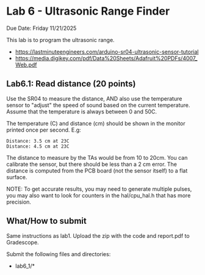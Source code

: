 # Lab 6 - Ultrasonic Range Finder

Due Date: Friday 11/21/2025

This lab is to program the ultrasonic range.

* <https://lastminuteengineers.com/arduino-sr04-ultrasonic-sensor-tutorial>
* <https://media.digikey.com/pdf/Data%20Sheets/Adafruit%20PDFs/4007_Web.pdf>

## Lab6.1: Read distance (20 points)

Use the SR04 to measure the distance, AND also use the temperature sensor to
"adjust" the speed of sound based on the current temperature. Assume that the
temperature is always between 0 and 50C.

The temperature (C) and distance (cm) should be shown in the monitor printed
once per second. E.g:

```
Distance: 3.5 cm at 23C
Distance: 4.5 cm at 23C
```

The distance to measure by the TAs would be from 10 to 20cm. You can calibrate
the sensor, but there should be less than a 2 cm error. The distance is
computed from the PCB board (not the sensor itself) to a flat surface.

NOTE: To get accurate results, you may need to generate multiple pulses, you
may also want to look for counters in the hal/cpu_hal.h that has more
precision.

## What/How to submit

Same instructions as lab1. Upload the zip with the code and report.pdf to
Gradescope.

Submit the following files and directories:

* lab6_1/*
